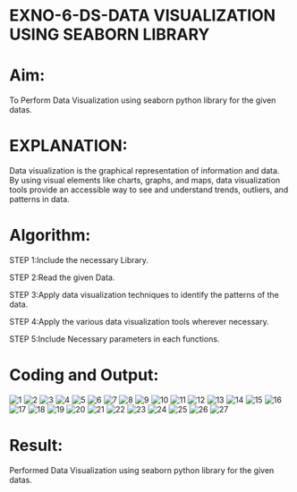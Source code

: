# EXNO-6-DS-DATA VISUALIZATION USING SEABORN LIBRARY

# Aim:
  To Perform Data Visualization using seaborn python library for the given datas.

# EXPLANATION:
Data visualization is the graphical representation of information and data. By using visual elements like charts, graphs, and maps, data visualization tools provide an accessible way to see and understand trends, outliers, and patterns in data.

# Algorithm:
STEP 1:Include the necessary Library.

STEP 2:Read the given Data.

STEP 3:Apply data visualization techniques to identify the patterns of the data.

STEP 4:Apply the various data visualization tools wherever necessary.

STEP 5:Include Necessary parameters in each functions.

# Coding and Output:
 ![1](https://github.com/user-attachments/assets/a761b461-cd4d-4fe0-92a7-b71c108fee81)
![2](https://github.com/user-attachments/assets/199fcd7a-7b78-4fb8-a504-4d2d8aefd568)
![3](https://github.com/user-attachments/assets/5283a149-0973-4627-af93-a23220c53035)
![4](https://github.com/user-attachments/assets/3b54a952-db28-49b0-9ef1-e439dcf389d7)
![5](https://github.com/user-attachments/assets/d622407a-065c-465d-ad7b-d4adca7cac8a)
![6](https://github.com/user-attachments/assets/a63c7583-e221-43da-b903-e9aa670aa57c)
![7](https://github.com/user-attachments/assets/1e55828e-0558-44dc-add4-0c488b9df035)
![8](https://github.com/user-attachments/assets/82e6d812-329b-452c-86c5-8cda959bd6be)
![9](https://github.com/user-attachments/assets/bb021d01-4f3f-4138-9528-70887688347f)
![10](https://github.com/user-attachments/assets/265a5cf9-31ef-47db-9de2-eaf38a58e722)
![11](https://github.com/user-attachments/assets/542e1a8d-d380-420e-84b2-f02488d34abc)
![12](https://github.com/user-attachments/assets/de1a2ae4-4f35-40f0-8e46-1448b811ecb0)
![13](https://github.com/user-attachments/assets/e67f63a0-2491-44f8-9b6b-351b3b0bf7e3)
![14](https://github.com/user-attachments/assets/d856f8e8-360a-41f5-852f-469cec63e081)
![15](https://github.com/user-attachments/assets/107f3133-c4b0-4c0e-abd9-efd10f9f9698)
![16](https://github.com/user-attachments/assets/6c182f02-c510-4a97-96ee-d83d3b7452f5)
![17](https://github.com/user-attachments/assets/dac9f634-ee5e-4321-b48f-b9a054db24cc)
![18](https://github.com/user-attachments/assets/de2242e4-bff1-40e8-91e3-4e03d3ff668b)
![19](https://github.com/user-attachments/assets/07a7ddd1-0894-4d6d-8f51-c2309d146b98)
![20](https://github.com/user-attachments/assets/142e1eac-6e94-4338-be63-73bf61a4cc8f)
![21](https://github.com/user-attachments/assets/0662c250-f7e1-4270-8fa7-6f672a1b25a8)
![22](https://github.com/user-attachments/assets/259c57d0-c537-4944-abec-3edce8b7126b)
![23](https://github.com/user-attachments/assets/549aeadf-e637-4368-804b-0c8f60c5a0e2)
![24](https://github.com/user-attachments/assets/1f49c418-fa2e-41e1-95d0-27795709f5f1)
![25](https://github.com/user-attachments/assets/0ff2bdb2-360a-4fdb-8ebe-beccb51c41f2)
![26](https://github.com/user-attachments/assets/1cc192da-3db6-4250-bf13-9cd94a130685)
![27](https://github.com/user-attachments/assets/87087e3e-2779-41f2-b72e-2019073958ee)

# Result:
Performed Data Visualization using seaborn python library for the given datas.
